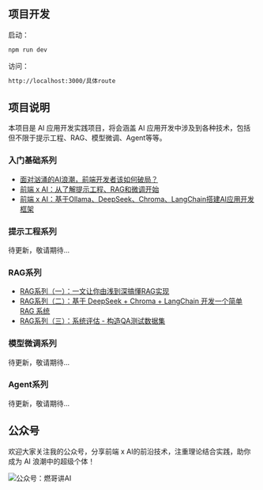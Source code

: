 ## 项目开发

启动：
```bash
npm run dev
```

访问：
```bash
http://localhost:3000/具体route
```

## 项目说明

本项目是 AI 应用开发实践项目，将会涵盖 AI 应用开发中涉及到各种技术，包括但不限于提示工程、RAG、模型微调、Agent等等。

### 入门基础系列

- [面对汹涌的AI浪潮，前端开发者该如何破局？](https://mp.weixin.qq.com/s/7OZAuw9QMQWViXi-59k8gA)
- [前端 x AI：从了解提示工程、RAG和微调开始](https://mp.weixin.qq.com/s/b9ROm1cU41BCFYRlq2Nfbw)
- [前端 x AI：基于Ollama、DeepSeek、Chroma、LangChain搭建AI应用开发框架](https://mp.weixin.qq.com/s/qtlq-Iu7chqpMEbahnR64w)

### 提示工程系列

待更新，敬请期待...

### RAG系列

- [RAG系列（一）：一文让你由浅到深搞懂RAG实现](https://mp.weixin.qq.com/s/WbDPo0JM40qasuZzXSdi_Q)
- [RAG系列（二）：基于 DeepSeek + Chroma + LangChain 开发一个简单 RAG 系统
](https://mp.weixin.qq.com/s/yZLqv_YJFbK0jYMA_6DMVQ)
- [RAG系列（三）：系统评估 - 构造QA测试数据集](https://mp.weixin.qq.com/s?__biz=MzAwMjgzNTAxMA==&mid=2650407042&idx=1&sn=5bf699ac9963143732314a54e24ff6c8&chksm=82caf7afb5bd7eb92bd7eda5831354e822b6214b43e3e5917898cedc3b80f475b989c077e50f&cur_album_id=3879147818837032971&scene=189#wechat_redirect)

### 模型微调系列

待更新，敬请期待...

### Agent系列

待更新，敬请期待...

## 公众号

欢迎大家关注我的公众号，分享前端 x AI的前沿技术，注重理论结合实践，助你成为 AI 浪潮中的超级个体！

![公众号：燃哥讲AI](https://github.com/user-attachments/assets/bbe15516-62e5-479a-8019-653543c7e455)








